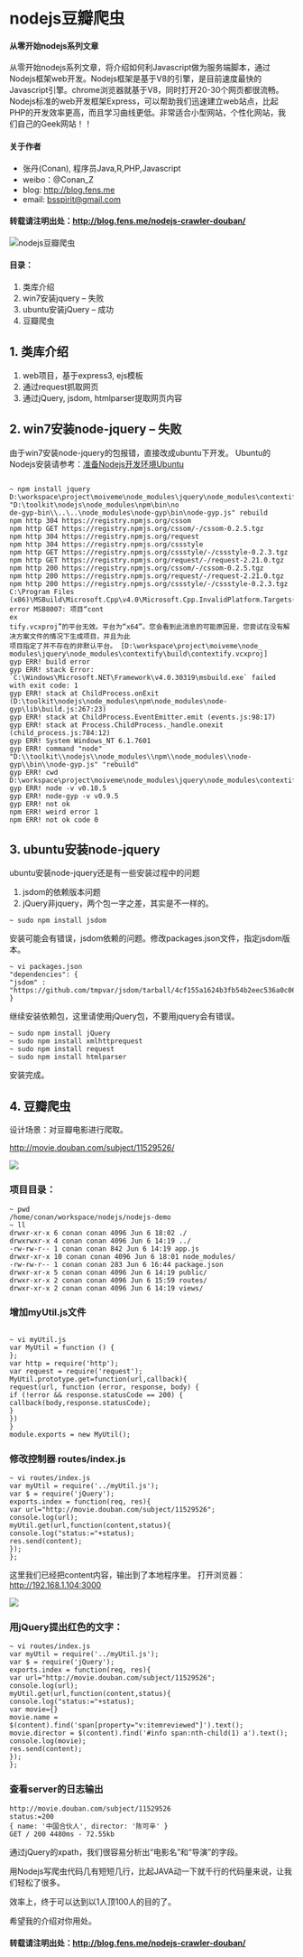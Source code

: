 nodejs豆瓣爬虫
================

#### 从零开始nodejs系列文章

从零开始nodejs系列文章，将介绍如何利Javascript做为服务端脚本，通过Nodejs框架web开发。Nodejs框架是基于V8的引擎，是目前速度最快的Javascript引擎。chrome浏览器就基于V8，同时打开20-30个网页都很流畅。Nodejs标准的web开发框架Express，可以帮助我们迅速建立web站点，比起PHP的开发效率更高，而且学习曲线更低。非常适合小型网站，个性化网站，我们自己的Geek网站！！

#### 关于作者

+ 张丹(Conan), 程序员Java,R,PHP,Javascript
+ weibo：@Conan_Z
+ blog: http://blog.fens.me
+ email: bsspirit@gmail.com

#### 转载请注明出处：http://blog.fens.me/nodejs-crawler-douban/

![nodejs豆瓣爬虫](http://blog.fens.me/wp-content/uploads/2013/06/crawler.jpg)

#### 目录：

1. 类库介绍
2. win7安装jquery – 失败
3. ubuntu安装jQuery – 成功
4. 豆瓣爬虫

## 1. 类库介绍

1. web项目，基于express3, ejs模板
2. 通过request抓取网页
3. 通过jQuery, jsdom, htmlparser提取网页内容

## 2. win7安装node-jquery – 失败

由于win7安装node-jquery的包报错，直接改成ubuntu下开发。
Ubuntu的Nodejs安装请参考：[准备Nodejs开发环境Ubuntu](http://blog.fens.me/nodejs-enviroment/)

```{bash}

~ npm install jquery
D:\workspace\project\moiveme\node_modules\jquery\node_modules\contextify>node "D:\toolkit\nodejs\node_modules\npm\bin\no
de-gyp-bin\\..\..\node_modules\node-gyp\bin\node-gyp.js" rebuild
npm http 304 https://registry.npmjs.org/cssom
npm http GET https://registry.npmjs.org/cssom/-/cssom-0.2.5.tgz
npm http 304 https://registry.npmjs.org/request
npm http 304 https://registry.npmjs.org/cssstyle
npm http GET https://registry.npmjs.org/cssstyle/-/cssstyle-0.2.3.tgz
npm http GET https://registry.npmjs.org/request/-/request-2.21.0.tgz
npm http 200 https://registry.npmjs.org/cssom/-/cssom-0.2.5.tgz
npm http 200 https://registry.npmjs.org/request/-/request-2.21.0.tgz
npm http 200 https://registry.npmjs.org/cssstyle/-/cssstyle-0.2.3.tgz
C:\Program Files (x86)\MSBuild\Microsoft.Cpp\v4.0\Microsoft.Cpp.InvalidPlatform.Targets(23,7): error MSB8007: 项目“cont
ex
tify.vcxproj”的平台无效。平台为“x64”。您会看到此消息的可能原因是，您尝试在没有解决方案文件的情况下生成项目，并且为此
项目指定了并不存在的非默认平台。 [D:\workspace\project\moiveme\node_
modules\jquery\node_modules\contextify\build\contextify.vcxproj]
gyp ERR! build error
gyp ERR! stack Error: `C:\Windows\Microsoft.NET\Framework\v4.0.30319\msbuild.exe` failed with exit code: 1
gyp ERR! stack at ChildProcess.onExit (D:\toolkit\nodejs\node_modules\npm\node_modules\node-gyp\lib\build.js:267:23)
gyp ERR! stack at ChildProcess.EventEmitter.emit (events.js:98:17)
gyp ERR! stack at Process.ChildProcess._handle.onexit (child_process.js:784:12)
gyp ERR! System Windows_NT 6.1.7601
gyp ERR! command "node" "D:\\toolkit\\nodejs\\node_modules\\npm\\node_modules\\node-gyp\\bin\\node-gyp.js" "rebuild"
gyp ERR! cwd D:\workspace\project\moiveme\node_modules\jquery\node_modules\contextify
gyp ERR! node -v v0.10.5
gyp ERR! node-gyp -v v0.9.5
gyp ERR! not ok
npm ERR! weird error 1
npm ERR! not ok code 0
```

## 3. ubuntu安装node-jquery

ubuntu安装node-jquery还是有一些安装过程中的问题

1. jsdom的依赖版本问题
2. jQuery非jquery，两个包一字之差，其实是不一样的。

```{bash}
~ sudo npm install jsdom
```

安装可能会有错误，jsdom依赖的问题。修改packages.json文件，指定jsdom版本。

```{bash}
~ vi packages.json
"dependencies": {
"jsdom" : "https://github.com/tmpvar/jsdom/tarball/4cf155a1624b3fb54b2eec536a0c060ec1bab4ab"
}
```

继续安装依赖包，这里请使用jQuery包，不要用jquery会有错误。

```{bash}
~ sudo npm install jQuery
~ sudo npm install xmlhttprequest
~ sudo npm install request
~ sudo npm install htmlparser
```

安装完成。

## 4. 豆瓣爬虫

设计场景：对豆瓣电影进行爬取。

http://movie.douban.com/subject/11529526/

![](http://blog.fens.me/wp-content/uploads/2013/06/1.png)

### 项目目录：

```{bash}
~ pwd
/home/conan/workspace/nodejs/nodejs-demo
~ ll
drwxr-xr-x 6 conan conan 4096 Jun 6 18:02 ./
drwxrwxr-x 4 conan conan 4096 Jun 6 14:19 ../
-rw-rw-r-- 1 conan conan 842 Jun 6 14:19 app.js
drwxr-xr-x 10 conan conan 4096 Jun 6 18:01 node_modules/
-rw-rw-r-- 1 conan conan 283 Jun 6 16:44 package.json
drwxr-xr-x 5 conan conan 4096 Jun 6 14:19 public/
drwxr-xr-x 2 conan conan 4096 Jun 6 15:59 routes/
drwxr-xr-x 2 conan conan 4096 Jun 6 14:19 views/
```

### 增加myUtil.js文件

```{bash}

~ vi myUtil.js
var MyUtil = function () {
};
var http = require('http');
var request = require('request');
MyUtil.prototype.get=function(url,callback){
request(url, function (error, response, body) {
if (!error && response.statusCode == 200) {
callback(body,response.statusCode);
}
})
}
module.exports = new MyUtil();
```

### 修改控制器 routes/index.js

```{bash}
~ vi routes/index.js
var myUtil = require('../myUtil.js');
var $ = require('jQuery');
exports.index = function(req, res){
var url="http://movie.douban.com/subject/11529526";
console.log(url);
myUtil.get(url,function(content,status){
console.log("status:="+status);
res.send(content);
});
};
```

这里我们已经把content内容，输出到了本地程序里。
  打开浏览器：http://192.168.1.104:3000

![](http://blog.fens.me/wp-content/uploads/2013/06/21.png)

### 用jQuery提出红色的文字：

```{bash}
~ vi routes/index.js
var myUtil = require('../myUtil.js');
var $ = require('jQuery');
exports.index = function(req, res){
var url="http://movie.douban.com/subject/11529526";
console.log(url);
myUtil.get(url,function(content,status){
console.log("status:="+status);
var movie={}
movie.name = $(content).find('span[property="v:itemreviewed"]').text();
movie.director = $(content).find('#info span:nth-child(1) a').text();
console.log(movie);
res.send(content);
});
};
```

### 查看server的日志输出

```{bash}
http://movie.douban.com/subject/11529526
status:=200
{ name: '中国合伙人', director: '陈可辛' }
GET / 200 4480ms - 72.55kb
```

通过jQuery的xpath，我们很容易分析出“电影名”和“导演”的字段。

用Nodejs写爬虫代码几有短短几行，比起JAVA动一下就千行的代码量来说，让我们轻松了很多。

效率上，终于可以达到以1人顶100人的目的了。

希望我的介绍对你用处。

#### 转载请注明出处：http://blog.fens.me/nodejs-crawler-douban/











